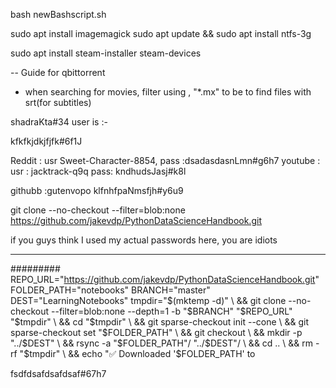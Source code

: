 bash newBashscript.sh

sudo apt install imagemagick
sudo apt update && sudo apt install ntfs-3g

sudo apt install steam-installer steam-devices

-- Guide for qbittorrent
- when searching  for movies, filter using , "*.mx" to be to find files with srt(for subtitles)

shadraKta#34
user is :- 

kfkfkjdkjfjfk#6f1J

Reddit : usr  Sweet-Character-8854,   pass :dsadasdasnLmn#g6h7
youtube : usr : jacktrack-q9q  pass: kndhudsJasj#k8l

githubb  :gutenvopo klfnhfpaNmsfjh#y6u9

git clone --no-checkout --filter=blob:none https://github.com/jakevdp/PythonDataScienceHandbook.git

if you guys think I used my actual passwords here, you are idiots

-------
#########
REPO_URL="https://github.com/jakevdp/PythonDataScienceHandbook.git" FOLDER_PATH="notebooks" BRANCH="master" DEST="LearningNotebooks" tmpdir="$(mktemp -d)" \ && git clone --no-checkout --filter=blob:none --depth=1 -b "$BRANCH" "$REPO_URL" "$tmpdir" \ && cd "$tmpdir" \ && git sparse-checkout init --cone \ && git sparse-checkout set "$FOLDER_PATH" \ && git checkout \ && mkdir -p "../$DEST" \ && rsync -a "$FOLDER_PATH"/ "../$DEST"/ \ && cd .. \ && rm -rf "$tmpdir" \ && echo "✅ Downloaded '$FOLDER_PATH' to

fsdfdsafdsafdsaf#67h7